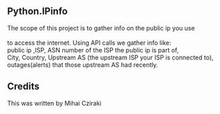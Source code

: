 <snippet>
  <content>

## Python.IPinfo

The scope of this project is to gather info on the public ip you use  
<br>to access the internet. Using API calls we gather info like:
<br>public ip ,ISP, ASN number of the ISP the public ip is part of,
<br>City, Country, Upstream AS (the upstream ISP your ISP is connected to),
<br>outages(alerts) that those upstream AS had recently.
 

  
## Credits
This was written by Mihai Cziraki
</content>
</snippet>
